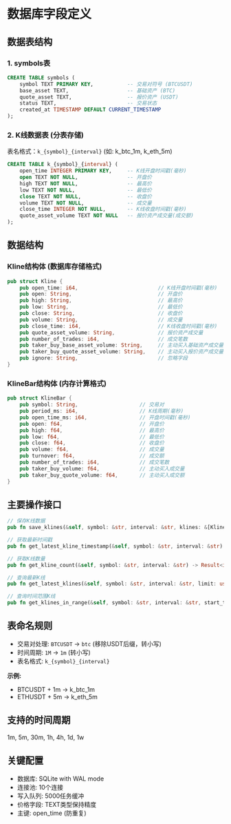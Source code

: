 # 数据库字段定义

## 数据表结构

### 1. symbols表
```sql
CREATE TABLE symbols (
    symbol TEXT PRIMARY KEY,           -- 交易对符号 (BTCUSDT)
    base_asset TEXT,                   -- 基础资产 (BTC)
    quote_asset TEXT,                  -- 报价资产 (USDT)
    status TEXT,                       -- 交易状态
    created_at TIMESTAMP DEFAULT CURRENT_TIMESTAMP
);
```

### 2. K线数据表 (分表存储)
表名格式：`k_{symbol}_{interval}` (如: k_btc_1m, k_eth_5m)

```sql
CREATE TABLE k_{symbol}_{interval} (
    open_time INTEGER PRIMARY KEY,     -- K线开盘时间戳(毫秒)
    open TEXT NOT NULL,                -- 开盘价
    high TEXT NOT NULL,                -- 最高价
    low TEXT NOT NULL,                 -- 最低价
    close TEXT NOT NULL,               -- 收盘价
    volume TEXT NOT NULL,              -- 成交量
    close_time INTEGER NOT NULL,       -- K线收盘时间戳(毫秒)
    quote_asset_volume TEXT NOT NULL   -- 报价资产成交量(成交额)
);
```

## 数据结构

### Kline结构体 (数据库存储格式)
```rust
pub struct Kline {
    pub open_time: i64,                          // K线开盘时间戳(毫秒)
    pub open: String,                            // 开盘价
    pub high: String,                            // 最高价
    pub low: String,                             // 最低价
    pub close: String,                           // 收盘价
    pub volume: String,                          // 成交量
    pub close_time: i64,                         // K线收盘时间戳(毫秒)
    pub quote_asset_volume: String,              // 报价资产成交量
    pub number_of_trades: i64,                   // 成交笔数
    pub taker_buy_base_asset_volume: String,     // 主动买入基础资产成交量
    pub taker_buy_quote_asset_volume: String,    // 主动买入报价资产成交量
    pub ignore: String,                          // 忽略字段
}
```

### KlineBar结构体 (内存计算格式)
```rust
pub struct KlineBar {
    pub symbol: String,                    // 交易对
    pub period_ms: i64,                    // K线周期(毫秒)
    pub open_time_ms: i64,                 // 开盘时间戳(毫秒)
    pub open: f64,                         // 开盘价
    pub high: f64,                         // 最高价
    pub low: f64,                          // 最低价
    pub close: f64,                        // 收盘价
    pub volume: f64,                       // 成交量
    pub turnover: f64,                     // 成交额
    pub number_of_trades: i64,             // 成交笔数
    pub taker_buy_volume: f64,             // 主动买入成交量
    pub taker_buy_quote_volume: f64,       // 主动买入成交额
}
```

## 主要操作接口

```rust
// 保存K线数据
pub fn save_klines(&self, symbol: &str, interval: &str, klines: &[Kline]) -> Result<usize>

// 获取最新时间戳
pub fn get_latest_kline_timestamp(&self, symbol: &str, interval: &str) -> Result<Option<i64>>

// 获取K线数量
pub fn get_kline_count(&self, symbol: &str, interval: &str) -> Result<i64>

// 查询最新K线
pub fn get_latest_klines(&self, symbol: &str, interval: &str, limit: usize) -> Result<Vec<Kline>>

// 查询时间范围K线
pub fn get_klines_in_range(&self, symbol: &str, interval: &str, start_time: i64, end_time: i64) -> Result<Vec<Kline>>
```

## 表命名规则

- 交易对处理: `BTCUSDT` → `btc` (移除USDT后缀，转小写)
- 时间周期: `1M` → `1m` (转小写)
- 表名格式: `k_{symbol}_{interval}`

**示例:**
- BTCUSDT + 1m → k_btc_1m
- ETHUSDT + 5m → k_eth_5m

## 支持的时间周期
1m, 5m, 30m, 1h, 4h, 1d, 1w

## 关键配置
- 数据库: SQLite with WAL mode
- 连接池: 10个连接
- 写入队列: 5000任务缓冲
- 价格字段: TEXT类型保持精度
- 主键: open_time (防重复)
